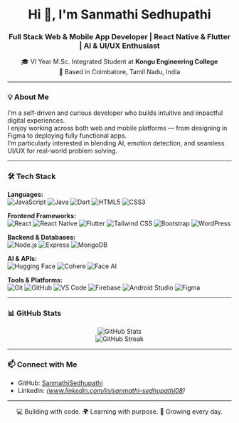 <h1 align="center">Hi 👋, I'm Sanmathi Sedhupathi</h1>
<h3 align="center">Full Stack Web & Mobile App Developer | React Native & Flutter | AI & UI/UX Enthusiast</h3>

<p align="center">
  🎓 VI Year M.Sc. Integrated Student at <b>Kongu Engineering College</b><br>
  📍 Based in Coimbatore, Tamil Nadu, India
</p>

---

### 💡 About Me

I'm a self-driven and curious developer who builds intuitive and impactful digital experiences.  
I enjoy working across both web and mobile platforms — from designing in Figma to deploying fully functional apps.  
I’m particularly interested in blending AI, emotion detection, and seamless UI/UX for real-world problem solving.

---

### 🛠️ Tech Stack

**Languages:**  
![JavaScript](https://img.shields.io/badge/JavaScript-f7df1e?style=flat-square&logo=javascript&logoColor=black)
![Java](https://img.shields.io/badge/Java-007396?style=flat-square&logo=java&logoColor=white)
![Dart](https://img.shields.io/badge/Dart-0175C2?style=flat-square&logo=dart&logoColor=white)
![HTML5](https://img.shields.io/badge/HTML5-e34c26?style=flat-square&logo=html5&logoColor=white)
![CSS3](https://img.shields.io/badge/CSS3-1572b6?style=flat-square&logo=css3&logoColor=white)

**Frontend Frameworks:**  
![React](https://img.shields.io/badge/React-61DAFB?style=flat-square&logo=react&logoColor=black)
![React Native](https://img.shields.io/badge/React_Native-20232a?style=flat-square&logo=react&logoColor=61DAFB)
![Flutter](https://img.shields.io/badge/Flutter-02569B?style=flat-square&logo=flutter&logoColor=white)
![Tailwind CSS](https://img.shields.io/badge/Tailwind_CSS-38B2AC?style=flat-square&logo=tailwind-css&logoColor=white)
![Bootstrap](https://img.shields.io/badge/Bootstrap-7952B3?style=flat-square&logo=bootstrap&logoColor=white)
![WordPress](https://img.shields.io/badge/WordPress-21759B?style=flat-square&logo=wordpress&logoColor=white)

**Backend & Databases:**  
![Node.js](https://img.shields.io/badge/Node.js-339933?style=flat-square&logo=nodedotjs&logoColor=white)
![Express](https://img.shields.io/badge/Express.js-404d59?style=flat-square)
![MongoDB](https://img.shields.io/badge/MongoDB-4EA94B?style=flat-square&logo=mongodb&logoColor=white)

**AI & APIs:**  
![Hugging Face](https://img.shields.io/badge/HuggingFace-ffcc00?style=flat-square&logo=huggingface&logoColor=black)
![Cohere](https://img.shields.io/badge/Cohere_AI-purple?style=flat-square)
![Face AI](https://img.shields.io/badge/Face_AI-blue?style=flat-square)

**Tools & Platforms:**  
![Git](https://img.shields.io/badge/Git-F05032?style=flat-square&logo=git&logoColor=white)
![GitHub](https://img.shields.io/badge/GitHub-181717?style=flat-square&logo=github&logoColor=white)
![VS Code](https://img.shields.io/badge/VS_Code-007ACC?style=flat-square&logo=visual-studio-code&logoColor=white)
![Firebase](https://img.shields.io/badge/Firebase-ffca28?style=flat-square&logo=firebase&logoColor=black)
![Android Studio](https://img.shields.io/badge/Android_Studio-3DDC84?style=flat-square&logo=android-studio&logoColor=white)
![Figma](https://img.shields.io/badge/Figma-F24E1E?style=flat-square&logo=figma&logoColor=white)

---

### 📊 GitHub Stats

<p align="center">
  <img src="https://github-readme-stats.vercel.app/api?username=SanmathiSedhupathi&show_icons=true&theme=radical" alt="GitHub Stats" />
  <br />
  <img src="https://github-readme-streak-stats.herokuapp.com/?user=SanmathiSedhupathi&theme=radical" alt="GitHub Streak" />
</p>

---

### 📫 Connect with Me

- GitHub: [SanmathiSedhupathi](https://github.com/SanmathiSedhupathi)
- LinkedIn: *(www.linkedin.com/in/sanmathi-sedhupathi08)*


---

<p align="center">💻 Building with code. 🌍 Learning with purpose. 🚀 Growing every day.</p>

